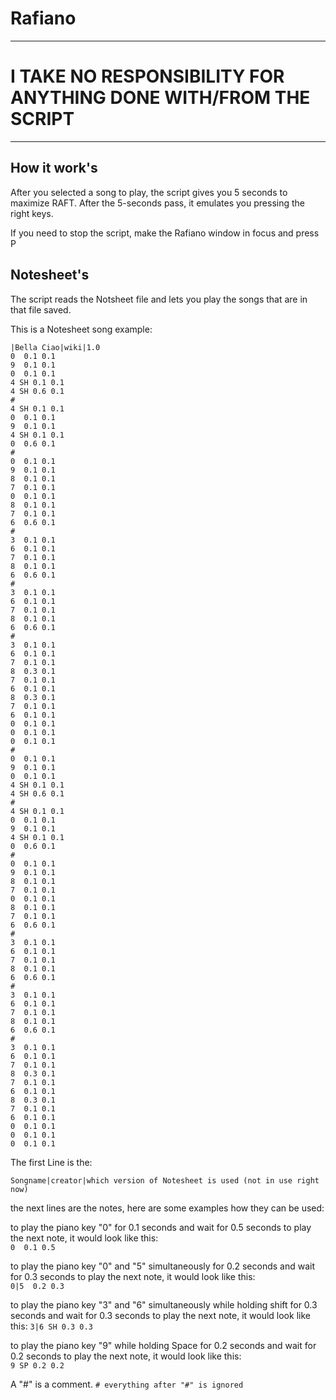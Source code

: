 # Rafiano

---
# I TAKE NO RESPONSIBILITY FOR ANYTHING DONE WITH/FROM THE SCRIPT 
---

## How it work's

After you selected a song to play, the script gives you 5 seconds to maximize RAFT.
After the 5-seconds pass, it emulates you pressing the right keys.

If you need to stop the script, make the Rafiano window in focus and press P

## Notesheet's
The script reads the Notsheet file and lets you play the songs that are in that file saved.

This is a Notesheet song example: 
```
|Bella Ciao|wiki|1.0
0  0.1 0.1
9  0.1 0.1
0  0.1 0.1
4 SH 0.1 0.1
4 SH 0.6 0.1
#
4 SH 0.1 0.1
0  0.1 0.1
9  0.1 0.1
4 SH 0.1 0.1
0  0.6 0.1
#
0  0.1 0.1
9  0.1 0.1
8  0.1 0.1
7  0.1 0.1
0  0.1 0.1
8  0.1 0.1
7  0.1 0.1
6  0.6 0.1
#
3  0.1 0.1
6  0.1 0.1
7  0.1 0.1
8  0.1 0.1
6  0.6 0.1
#
3  0.1 0.1
6  0.1 0.1
7  0.1 0.1
8  0.1 0.1
6  0.6 0.1
#
3  0.1 0.1
6  0.1 0.1
7  0.1 0.1
8  0.3 0.1
7  0.1 0.1
6  0.1 0.1
8  0.3 0.1
7  0.1 0.1
6  0.1 0.1
0  0.1 0.1
0  0.1 0.1
0  0.1 0.1
#
0  0.1 0.1
9  0.1 0.1
0  0.1 0.1
4 SH 0.1 0.1
4 SH 0.6 0.1
#
4 SH 0.1 0.1
0  0.1 0.1
9  0.1 0.1
4 SH 0.1 0.1
0  0.6 0.1
#
0  0.1 0.1
9  0.1 0.1
8  0.1 0.1
7  0.1 0.1
0  0.1 0.1
8  0.1 0.1
7  0.1 0.1
6  0.6 0.1
#
3  0.1 0.1
6  0.1 0.1
7  0.1 0.1
8  0.1 0.1
6  0.6 0.1
#
3  0.1 0.1
6  0.1 0.1
7  0.1 0.1
8  0.1 0.1
6  0.6 0.1
#
3  0.1 0.1
6  0.1 0.1
7  0.1 0.1
8  0.3 0.1
7  0.1 0.1
6  0.1 0.1
8  0.3 0.1
7  0.1 0.1
6  0.1 0.1
0  0.1 0.1
0  0.1 0.1
0  0.1 0.1
```
The first Line is the:

`Songname|creator|which version of Notesheet is used (not in use right now)`

the next lines are the notes, here are some examples how they can be used:

to play the piano key "0" for 0.1 seconds and wait for 0.5 seconds to play the next note, it would look like this:                                           
```0  0.1 0.5```

to play the piano key "0" and "5" simultaneously for 0.2 seconds and wait for 0.3 seconds to play the next note, it would look like this:                    
`0|5  0.2 0.3`

to play the piano key "3" and "6" simultaneously while holding shift for 0.3 seconds and wait for 0.3 seconds to play the next note, it would look like this: 
`3|6 SH 0.3 0.3`

to play the piano key "9"  while holding Space for 0.2 seconds and wait for 0.2 seconds to play the next note, it would look like this:  
`9 SP 0.2 0.2`

A "#" is a comment.
`# everything after "#" is ignored`
